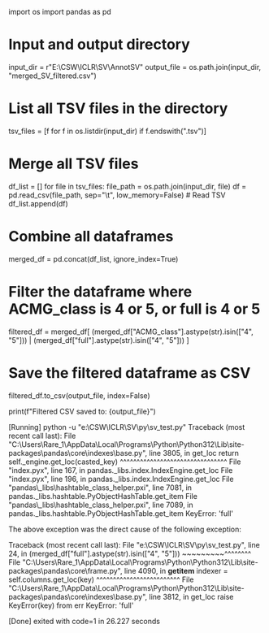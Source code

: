 import os
import pandas as pd

# Input and output directory
input_dir = r"E:\CSW\ICLR\SV\AnnotSV"
output_file = os.path.join(input_dir, "merged_SV_filtered.csv")

# List all TSV files in the directory
tsv_files = [f for f in os.listdir(input_dir) if f.endswith(".tsv")]

# Merge all TSV files
df_list = []
for file in tsv_files:
    file_path = os.path.join(input_dir, file)
    df = pd.read_csv(file_path, sep="\t", low_memory=False)  # Read TSV
    df_list.append(df)

# Combine all dataframes
merged_df = pd.concat(df_list, ignore_index=True)

# Filter the dataframe where ACMG_class is 4 or 5, or full is 4 or 5
filtered_df = merged_df[
    (merged_df["ACMG_class"].astype(str).isin(["4", "5"])) |
    (merged_df["full"].astype(str).isin(["4", "5"]))
]

# Save the filtered dataframe as CSV
filtered_df.to_csv(output_file, index=False)

print(f"Filtered CSV saved to: {output_file}")


[Running] python -u "e:\CSW\ICLR\SV\py\sv_test.py"
Traceback (most recent call last):
  File "C:\Users\Rare_1\AppData\Local\Programs\Python\Python312\Lib\site-packages\pandas\core\indexes\base.py", line 3805, in get_loc
    return self._engine.get_loc(casted_key)
           ^^^^^^^^^^^^^^^^^^^^^^^^^^^^^^^^
  File "index.pyx", line 167, in pandas._libs.index.IndexEngine.get_loc
  File "index.pyx", line 196, in pandas._libs.index.IndexEngine.get_loc
  File "pandas\\_libs\\hashtable_class_helper.pxi", line 7081, in pandas._libs.hashtable.PyObjectHashTable.get_item
  File "pandas\\_libs\\hashtable_class_helper.pxi", line 7089, in pandas._libs.hashtable.PyObjectHashTable.get_item
KeyError: 'full'

The above exception was the direct cause of the following exception:

Traceback (most recent call last):
  File "e:\CSW\ICLR\SV\py\sv_test.py", line 24, in <module>
    (merged_df["full"].astype(str).isin(["4", "5"]))
     ~~~~~~~~~^^^^^^^^
  File "C:\Users\Rare_1\AppData\Local\Programs\Python\Python312\Lib\site-packages\pandas\core\frame.py", line 4090, in __getitem__
    indexer = self.columns.get_loc(key)
              ^^^^^^^^^^^^^^^^^^^^^^^^^
  File "C:\Users\Rare_1\AppData\Local\Programs\Python\Python312\Lib\site-packages\pandas\core\indexes\base.py", line 3812, in get_loc
    raise KeyError(key) from err
KeyError: 'full'

[Done] exited with code=1 in 26.227 seconds
